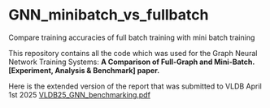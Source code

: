 # GNN_minibatch_vs_fullbatch
Compare training accuracies of full batch training with mini batch training

This repository contains all the code which was used for the Graph Neural Network Training Systems: **A Comparison of
Full-Graph and Mini-Batch. [Experiment, Analysis & Benchmark] paper.**

Here is the extended version of the report that was submitted to VLDB April 1st 2025
[VLDB25_GNN_benchmarking.pdf](https://github.com/saurabhbajaj123/GNN_minibatch_vs_fullbatch/files/14873261/VLDB25_GNN_benchmarking.pdf)
